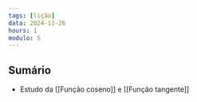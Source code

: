 ```yaml
---
tags: [lição]
data: 2024-11-26
hours: 1
modulo: 5
---
```


## Sumário
 - Estudo da [[Função coseno]] e [[Função tangente]]
